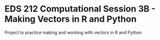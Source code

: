 # EDS 212 Computational Session 3B - Making Vectors in R and Python
Project to practice making and working with vectors in R and Python

